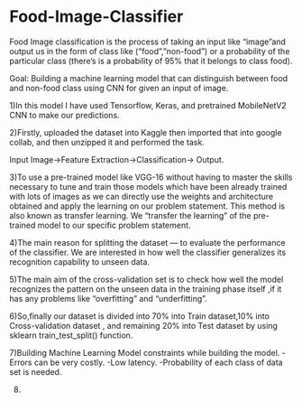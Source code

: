 # Food-Image-Classifier
Food Image classification is the process of taking an input like “image”and output us in the form of class like (“food”,”non-food”) or a probability of the particular class (there’s is a probability of 95% that it belongs to class food).

Goal: Building a machine learning model that can distinguish between food and non-food class using CNN for given an input of image.

1)In this model I have used Tensorflow, Keras, and
pretrained MobileNetV2 CNN to make our predictions.

2)Firstly, uploaded the dataset into Kaggle then imported
that into google collab, and then unzipped it and
performed the task.

Input Image→Feature Extraction→Classification→
Output.

3)To use a pre-trained model like VGG-16 without having
to master the skills necessary to tune and train those
models which have been already trained with lots of
images as we can directly use the weights and architecture
obtained and apply the learning on our problem
statement. This method is also known as transfer
learning. We “transfer the learning” of the pre-trained
model to our specific problem statement.

4)The main reason for splitting the dataset — to evaluate
the performance of the classifier. We are interested in how well
the classifier generalizes its recognition capability to unseen data.

5)The main aim of the cross-validation set is to check how
well the model recognizes the pattern on the unseen data in the
training phase itself ,if it has any problems like “overfitting” and
“underfitting”.

6)So,finally our dataset is divided into 70% into Train dataset,10%
into Cross-validation dataset , and remaining 20% into Test
dataset by using sklearn train_test_split() function.

7)Building Machine Learning Model constraints while building the model.
-Errors can be very costly.
-Low latency.
-Probability of each class of data set is needed.

8)
